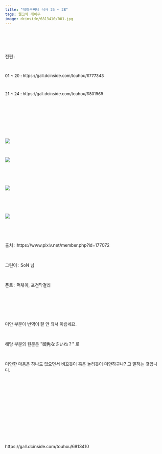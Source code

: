 ```yaml
---
title: "레이무씨네 식사 25 ~ 28"
tags: 웹코믹 레이무
image: dcinside/6813410/001.jpg
---
```

<div class="article">
<div style="overflow:hidden;">
<p><br/></p><p><br/></p><p>전편 : </p><p><br/></p><p style="font-size: 13.3333px;">01 ~ 20 : https://gall.dcinside.com/touhou/6777343</p><p style="font-size: 13.3333px;"><br/></p><p style="font-size: 13.3333px;">21 ~ 24 : https://gall.dcinside.com/touhou/6801565</p><p><br/></p><p><br/></p><p><br/></p><p><br/></p><p style="text-align: left;"><img src="{{ site.nasurl }}/dcinside/6813410/001.jpg"/></p><p><br/></p><p style="text-align: left;"><img src="{{ site.nasurl }}/dcinside/6813410/002.jpg"/></p><p><br/></p><p style="text-align: left;"><br/></p><p style="text-align: left;"><img src="{{ site.nasurl }}/dcinside/6813410/003.jpg"/></p><p style="text-align: left;"><br/></p><p><br/></p><p style="text-align: left;"><img src="{{ site.nasurl }}/dcinside/6813410/004.jpg"/></p><p><br/></p><p><br/></p><p>출처 : https://www.pixiv.net/member.php?id=177072</p><p><br/></p><p>그린이 : SoN 님</p><p><br/></p><p>폰트 : 떡볶이, 포천막걸리</p><p><br/></p><p><br/></p><p><br/></p><p>미안 부분이 번역이 잘 안 되서 아쉽네요.</p><p><br/></p><p>해당 부분의 원문은 "御免なさいね？" 로</p><p><br/></p><p>미안한 마음은 하나도 없으면서 비꼬듯이 혹은 놀리듯이 미안하구나? 고 말하는 것입니다.</p><p><br/></p><p><br/></p><p><br/></p><p><br/></p><p><br/></p><p><br/></p> </div></div>
<br/>
<p id="refer">https://gall.dcinside.com/touhou/6813410</p>
<br/>
